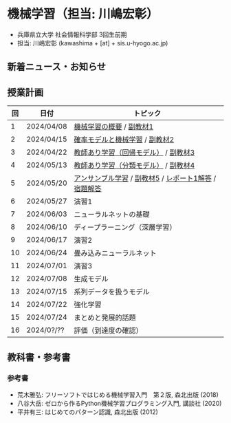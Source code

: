 # 機械学習（担当: 川嶋宏彰）

- 兵庫県立大学 社会情報科学部 3回生前期
- 担当: 川嶋宏彰 (kawashima + [at] + sis.u-hyogo.ac.jp)

## 新着ニュース・お知らせ

## 授業計画

|回 |日付 |トピック|
|---|---|---|
|1 |2024/04/08 |[機械学習の概要](slide/MachineLearning2024_01.pdf) / [副教材1](slide/ml2024intro_01.pdf)|
|2 |2024/04/15 |[確率モデルと機械学習](slide/MachineLearning2024_02.pdf) / [副教材2](slide/ml2024intro_02.pdf)|
|3 |2024/04/22 |[教師あり学習（回帰モデル）](slide/MachineLearning2024_03.pdf) / [副教材3](slide/ml2024intro_03.pdf)|
|4 |2024/05/13 |[教師あり学習（分類モデル）](slide/MachineLearning2024_04.pdf) / [副教材4](slide/ml2024intro_04.pdf)|
|5 |2024/05/20 |[アンサンブル学習](slide/MachineLearning2024_05.pdf) / [副教材5](slide/ml2024intro_05.pdf) / [レポート1解答](slide/MachineLearning2024_report1_answer.pdf) / [宿題解答](slide/MachineLearning2024_04-05_suppl.pdf)|
|6 |2024/05/27 |演習1|
|7 |2024/06/03 |ニューラルネットの基礎|
|8 |2024/06/10 |ディープラーニング（深層学習）|
|9 |2024/06/17 |演習2|
|10|2024/06/24 |畳み込みニューラルネット|
|11|2024/07/01 |演習3|
|12|2024/07/08 |生成モデル|
|13|2024/07/15 |系列データを扱うモデル|
|14|2024/07/22 |強化学習|
|15|2024/07/24 |まとめと発展的話題|
|16|2024/0?/?? |評価（到達度の確認）|


<!--
|5 ||[アンサンブル学習](slide/MachineLearning2024_05.pdf) / [副教材5](slide/ml2024intro_05.pdf) / [レポート1解答](slide/MachineLearning2024_report1_answer.pdf) / [宿題解答](slide/MachineLearning2024_04-05_suppl.pdf)|
|6 ||[演習1](slide/MachineLearning2024_06.pdf)|
|7 ||[ニューラルネットの基礎](slide/MachineLearning2024_07.pdf) / [副教材6](slide/ml2024intro_06.pdf) /  [宿題1解答](slide/MachineLearning2024_07_hw1.pdf)|
|8 ||[ディープラーニング（深層学習）](slide/MachineLearning2024_08.pdf)|
|9 ||[演習2](slide/MachineLearning2024_09.pdf)|
|10||[畳み込みニューラルネット](slide/MachineLearning2024_10.pdf)|
|11||[演習3](slide/MachineLearning2024_11.pdf)|
|12||[生成モデル](slide/MachineLearning2024_12.pdf)|
|13||[系列データを扱うモデル](slide/MachineLearning2024_13.pdf)|
|14||[強化学習](slide/MachineLearning2024_14.pdf)|
|15||[まとめと発展的話題](slide/MachineLearning2024_15.pdf)|
|16||評価（到達度の確認）| -->


## 教科書・参考書

### 参考書

- 荒木雅弘: フリーソフトではじめる機械学習入門　第２版, 森北出版 (2018)
- 八谷大岳: ゼロから作るPython機械学習プログラミング入門, 講談社 (2020)
- 平井有三: はじめてのパターン認識, 森北出版 (2012)

